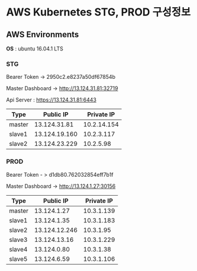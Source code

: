 # AWS Kubernetes STG, PROD 구성정보

## AWS Environments

**OS** : ubuntu 16.04.1 LTS

### STG

Bearer Token  -> 2950c2.e8237a50df67854b

Master Dashboard -> http://13.124.31.81:32719

Api Server : https://13.124.31.81:6443

| Type   | Public IP     | Private IP    |
| ------ | ------------- | ------------- |
| master | 13.124.31.81  | 10.2.14.154   |
| slave1 | 13.124.19.160 | 10.2.3.117    |
| slave2 | 13.124.23.229 | 10.2.5.98     |


### PROD

Bearer Token  - > d1db80.762032854eff7b1f

Master Dashboard -> http://13.124.1.27:30156

| Type   | Public IP     | Private IP    |
| ------ | ------------- | ------------- |
| master | 13.124.1.27   | 10.3.1.139    |
| slave1 | 13.124.1.35   | 10.3.1.183    |
| slave2 | 13.124.12.246 | 10.3.1.95     |
| slave3 | 13.124.13.16  | 10.3.1.229    |
| slave4 | 13.124.0.80   | 10.3.1.38     |
| slave5 | 13.124.6.59   | 10.3.1.106    |